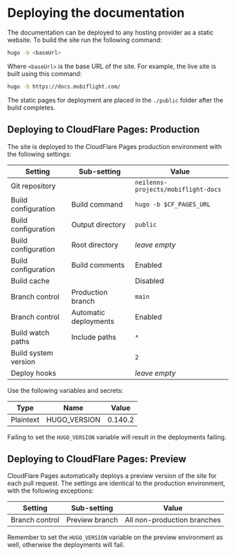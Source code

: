 # Deploying the documentation

The documentation can be deployed to any hosting provider as a static website. To build the site run the following command:

```bash
hugo -b <baseUrl>
```

Where `<baseUrl>` is the base URL of the site. For example, the live site is built using this command:

```bash
hugo -b https://docs.mobiflight.com/
```

The static pages for deployment are placed in the `./public` folder after the build completes.

## Deploying to CloudFlare Pages: Production

The site is deployed to the CloudFlare Pages production environment with the following settings:

| Setting              | Sub-setting           | Value                               |
| -------------------- | --------------------- | ----------------------------------- |
| Git repository       |                       | `neilenns-projects/mobiflight-docs` |
| Build configuration  | Build command         | `hugo -b $CF_PAGES_URL`             |
| Build configuration  | Output directory      | `public`                            |
| Build configuration  | Root directory        | *leave empty*                       |
| Build configuration  | Build comments        | Enabled                             |
| Build cache          |                       | Disabled                            |
| Branch control       | Production branch     | `main`                              |
| Branch control       | Automatic deployments | Enabled                             |
| Build watch paths    | Include paths         | `*`                                 |
| Build system version |                       | `2`                                 |
| Deploy hooks         |                       | *leave empty*                       |

Use the following variables and secrets:

| Type      | Name         | Value   |
| --------- | ------------ | ------- |
| Plaintext | HUGO_VERSION | 0.140.2 |

Failing to set the `HUGO_VERSION` variable will result in the deployments failing.

## Deploying to CloudFlare Pages: Preview

CloudFlare Pages automatically deploys a preview version of the site for each pull request. The settings are identical to the production environment, with the following exceptions:

| Setting        | Sub-setting    | Value                       |
| -------------- | -------------- | --------------------------- |
| Branch control | Preview branch | All non-production branches |

Remember to set the `HUGO_VERSION` variable on the preview environment as well, otherwise the deployments will fail.
